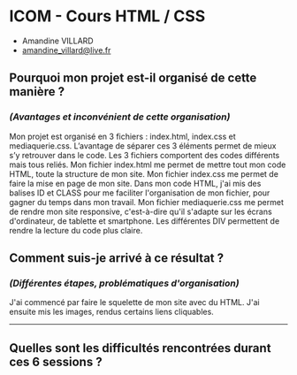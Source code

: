 # ICOM - Cours HTML / CSS #

* Amandine VILLARD
* amandine_villard@live.fr

## Pourquoi mon projet est-il organisé de cette manière ?
### _(Avantages et inconvénient de cette organisation)_
Mon projet est organisé en 3 fichiers : index.html, index.css et mediaquerie.css.
L’avantage de séparer ces 3 éléments permet de mieux s’y retrouver dans le code. Les 3 fichiers comportent des codes différents mais tous reliés. 
Mon fichier index.html me permet de mettre tout mon code HTML, toute la structure de mon site. 
Mon fichier index.css me permet de faire la mise en page de mon site. Dans mon code HTML, j'ai mis des balises ID et CLASS pour me faciliter l'organisation de mon fichier, pour gagner du temps dans mon travail.
Mon fichier mediaquerie.css me permet de rendre mon site responsive, c'est-à-dire qu'il s'adapte sur les écrans d'ordinateur, de tablette et smartphone. 
Les différentes DIV permettent de rendre la lecture du code plus claire.

## Comment suis-je arrivé à ce résultat ?
### _(Différentes étapes, problématiques d'organisation)_
J'ai commencé par faire le squelette de mon site avec du HTML. J'ai ensuite mis les images, rendus certains liens cliquables.

---
## Quelles sont les difficultés rencontrées durant ces 6 sessions ?
